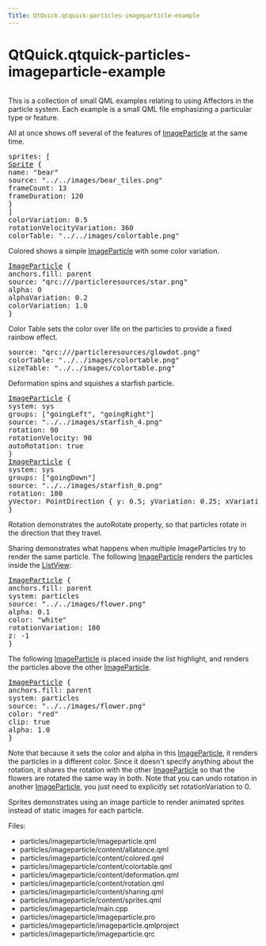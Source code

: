 ```yaml
---
Title: QtQuick.qtquick-particles-imageparticle-example
---
```


# QtQuick.qtquick-particles-imageparticle-example

<span class="subtitle"></span>
<!-- $$$particles/imageparticle-description -->
<p class="centerAlign"><img src="https://developer.ubuntu.com/static/devportal_uploaded/ad728099-66ed-49ef-b7f5-2033f4e62cec-../qtquick-particles-imageparticle-example/images/qml-imageparticle-example.png" alt="" /></p><p>This is a collection of small QML examples relating to using Affectors in the particle system. Each example is a small QML file emphasizing a particular type or feature.</p>
<p>All at once shows off several of the features of <a href="QtQuick.Particles.ImageParticle.md">ImageParticle</a> at the same time.</p>
<pre class="qml"><span class="name">sprites</span>: [
<span class="type"><a href="QtQuick.Sprite.md">Sprite</a></span> {
<span class="name">name</span>: <span class="string">&quot;bear&quot;</span>
<span class="name">source</span>: <span class="string">&quot;../../images/bear_tiles.png&quot;</span>
<span class="name">frameCount</span>: <span class="number">13</span>
<span class="name">frameDuration</span>: <span class="number">120</span>
}
]
<span class="name">colorVariation</span>: <span class="number">0.5</span>
<span class="name">rotationVelocityVariation</span>: <span class="number">360</span>
<span class="name">colorTable</span>: <span class="string">&quot;../../images/colortable.png&quot;</span></pre>
<p>Colored shows a simple <a href="QtQuick.Particles.ImageParticle.md">ImageParticle</a> with some color variation.</p>
<pre class="qml"><span class="type"><a href="QtQuick.Particles.ImageParticle.md">ImageParticle</a></span> {
<span class="name">anchors</span>.fill: <span class="name">parent</span>
<span class="name">source</span>: <span class="string">&quot;qrc:///particleresources/star.png&quot;</span>
<span class="name">alpha</span>: <span class="number">0</span>
<span class="name">alphaVariation</span>: <span class="number">0.2</span>
<span class="name">colorVariation</span>: <span class="number">1.0</span>
}</pre>
<p>Color Table sets the color over life on the particles to provide a fixed rainbow effect.</p>
<pre class="qml"><span class="name">source</span>: <span class="string">&quot;qrc:///particleresources/glowdot.png&quot;</span>
<span class="name">colorTable</span>: <span class="string">&quot;../../images/colortable.png&quot;</span>
<span class="name">sizeTable</span>: <span class="string">&quot;../../images/colortable.png&quot;</span></pre>
<p>Deformation spins and squishes a starfish particle.</p>
<pre class="qml"><span class="type"><a href="QtQuick.Particles.ImageParticle.md">ImageParticle</a></span> {
<span class="name">system</span>: <span class="name">sys</span>
<span class="name">groups</span>: [<span class="string">&quot;goingLeft&quot;</span>, <span class="string">&quot;goingRight&quot;</span>]
<span class="name">source</span>: <span class="string">&quot;../../images/starfish_4.png&quot;</span>
<span class="name">rotation</span>: <span class="number">90</span>
<span class="name">rotationVelocity</span>: <span class="number">90</span>
<span class="name">autoRotation</span>: <span class="number">true</span>
}
<span class="type"><a href="QtQuick.Particles.ImageParticle.md">ImageParticle</a></span> {
<span class="name">system</span>: <span class="name">sys</span>
<span class="name">groups</span>: [<span class="string">&quot;goingDown&quot;</span>]
<span class="name">source</span>: <span class="string">&quot;../../images/starfish_0.png&quot;</span>
<span class="name">rotation</span>: <span class="number">180</span>
<span class="name">yVector</span>: <span class="name">PointDirection</span> { <span class="name">y</span>: <span class="number">0.5</span>; <span class="name">yVariation</span>: <span class="number">0.25</span>; <span class="name">xVariation</span>: <span class="number">0.25</span>; }
}</pre>
<p>Rotation demonstrates the autoRotate property, so that particles rotate in the direction that they travel.</p>
<p>Sharing demonstrates what happens when multiple ImageParticles try to render the same particle. The following <a href="QtQuick.Particles.ImageParticle.md">ImageParticle</a> renders the particles inside the <a href="QtQuick.ListView.md">ListView</a>:</p>
<pre class="qml"><span class="type"><a href="QtQuick.Particles.ImageParticle.md">ImageParticle</a></span> {
<span class="name">anchors</span>.fill: <span class="name">parent</span>
<span class="name">system</span>: <span class="name">particles</span>
<span class="name">source</span>: <span class="string">&quot;../../images/flower.png&quot;</span>
<span class="name">alpha</span>: <span class="number">0.1</span>
<span class="name">color</span>: <span class="string">&quot;white&quot;</span>
<span class="name">rotationVariation</span>: <span class="number">180</span>
<span class="name">z</span>: -<span class="number">1</span>
}</pre>
<p>The following <a href="QtQuick.Particles.ImageParticle.md">ImageParticle</a> is placed inside the list highlight, and renders the particles above the other <a href="QtQuick.Particles.ImageParticle.md">ImageParticle</a>.</p>
<pre class="qml"><span class="type"><a href="QtQuick.Particles.ImageParticle.md">ImageParticle</a></span> {
<span class="name">anchors</span>.fill: <span class="name">parent</span>
<span class="name">system</span>: <span class="name">particles</span>
<span class="name">source</span>: <span class="string">&quot;../../images/flower.png&quot;</span>
<span class="name">color</span>: <span class="string">&quot;red&quot;</span>
<span class="name">clip</span>: <span class="number">true</span>
<span class="name">alpha</span>: <span class="number">1.0</span>
}</pre>
<p>Note that because it sets the color and alpha in this <a href="QtQuick.Particles.ImageParticle.md">ImageParticle</a>, it renders the particles in a different color. Since it doesn't specify anything about the rotation, it shares the rotation with the other <a href="QtQuick.Particles.ImageParticle.md">ImageParticle</a> so that the flowers are rotated the same way in both. Note that you can undo rotation in another <a href="QtQuick.Particles.ImageParticle.md">ImageParticle</a>, you just need to explicitly set rotationVariation to 0.</p>
<p>Sprites demonstrates using an image particle to render animated sprites instead of static images for each particle.</p>
<p>Files:</p>
<ul>
<li>particles/imageparticle/imageparticle.qml</li>
<li>particles/imageparticle/content/allatonce.qml</li>
<li>particles/imageparticle/content/colored.qml</li>
<li>particles/imageparticle/content/colortable.qml</li>
<li>particles/imageparticle/content/deformation.qml</li>
<li>particles/imageparticle/content/rotation.qml</li>
<li>particles/imageparticle/content/sharing.qml</li>
<li>particles/imageparticle/content/sprites.qml</li>
<li>particles/imageparticle/main.cpp</li>
<li>particles/imageparticle/imageparticle.pro</li>
<li>particles/imageparticle/imageparticle.qmlproject</li>
<li>particles/imageparticle/imageparticle.qrc</li>
</ul>
<!-- @@@particles/imageparticle -->
